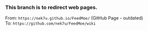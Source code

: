 ### This branch is to redirect web pages.
From: `https://nek7u.github.io/FeedMoe/` (GitHub Page - outdated)  
To: `https://github.com/nek7u/FeedMoe/wiki`
